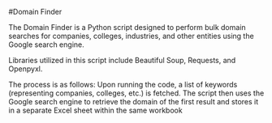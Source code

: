 #Domain Finder

The Domain Finder is a Python script designed to perform bulk domain searches for companies, colleges, industries, and other entities using the Google search engine.

Libraries utilized in this script include Beautiful Soup, Requests, and Openpyxl.

The process is as follows: Upon running the code, a list of keywords (representing companies, colleges, etc.) is fetched. The script then uses the Google search engine to retrieve the domain of the first result and stores it in a separate Excel sheet within the same workbook
